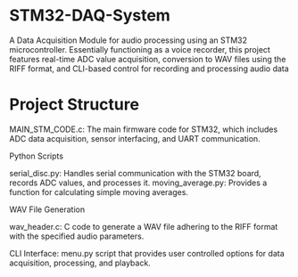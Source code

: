 # STM32-DAQ-System
A Data Acquisition Module for audio processing using an STM32 microcontroller. Essentially functioning as a voice recorder, this project features real-time ADC value acquisition, conversion to WAV files using the RIFF format, and CLI-based control for recording and processing audio data


# Project Structure

MAIN_STM_CODE.c: The main firmware code for STM32, which includes ADC data acquisition, sensor interfacing, and UART communication.

Python Scripts

serial_disc.py: Handles serial communication with the STM32 board, records ADC values, and processes it.
moving_average.py: Provides a function for calculating simple moving averages.

WAV File Generation

wav_header.c: C code to generate a WAV file adhering to the RIFF format with the specified audio parameters.

CLI Interface:
menu.py script that provides user controlled options for data acquisition, processing, and playback.
